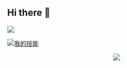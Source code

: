 ## Hi there 👋

<!--
**Yuixiaoyu/Yuixiaoyu** is a ✨ _special_ ✨ repository because its `README.md` (this file) appears on your GitHub profile.

Here are some ideas to get you started:

- 🔭 I’m currently working on ...
- 🌱 I’m currently learning ...
- 👯 I’m looking to collaborate on ...
- 🤔 I’m looking for help with ...
- 💬 Ask me about ...
- 📫 How to reach me: ...
- 😄 Pronouns: ...
- ⚡ Fun fact: ...
-->


<img align="center" src="https://github-readme-stats.vercel.app/api/wakatime?username=Yuixiaoyu&theme=transparent&hide_border=true&layout=compact&langs_count=22" />


[![我的技能](https://skillicons.dev/icons?i=js,git,androidstudio,docker,java,c,css,HTML,linux,nginx&theme=light)](https://skillicons.dev)

<p align="center">
  <a href="https://github.com/Yuixiaoyu/">
    <img src="https://skillicons.dev/icons?i=git,docker,spring,java,c,linux,nginx&theme=light" />
  </a>
</p>
